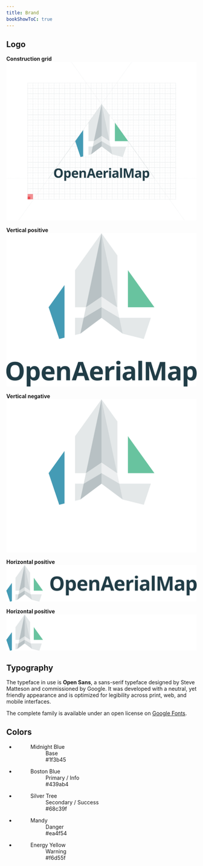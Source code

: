 ```yaml
---
title: Brand
bookShowToC: true
---
```



## Logo
**Construction grid**
   ![Screenshot](/content/design/oam-logo-constructrion-grid.svg)

**Vertical positive**
   ![Screenshot](/content/design/oam-logo-v-pos.svg)
   
**Vertical negative**
   ![Screenshot](/content/design/oam-logo-v-neg.svg)
 
**Horizontal positive**
   ![Screenshot](/content/design/oam-logo-h-pos.svg)
	
**Horizontal positive**
   ![Screenshot](/content/design/oam-logo-h-neg.svg)
   
## Typography

The typeface in use is **Open Sans**, a sans-serif typeface designed by Steve Matteson and commissioned by Google. It was developed with a neutral, yet friendly appearance and is optimized for legibility across print, web, and mobile interfaces.

The complete family is available under an open license on [Google Fonts](https://goo.gl/FZ0Ave).

## Colors

<ul class="colors-list">
  <li>
    <figure class="exhibit">
      <div class="exhibit__content">
        <span class="swatch swatch--base"></span>
      </div>
      <figcaption class="exhibit__caption">
        <dl class="exhibit__details">
          <dt>Midnight Blue</dt>
          <dd>Base</dd>
          <dd>#1f3b45</dd>
        </dl>
      </figcaption>
    </figure>
  </li>
  <li>
    <figure class="exhibit">
      <div class="exhibit__content">
        <span class="swatch swatch--primary"></span>
      </div>
      <figcaption class="exhibit__caption">
        <dl class="exhibit__details">
          <dt>Boston Blue</dt>
          <dd>Primary / Info</dd>
          <dd>#439ab4</dd>
        </dl>
      </figcaption>
    </figure>
  </li>
  <li>
    <figure class="exhibit">
      <div class="exhibit__content">
        <span class="swatch swatch--secondary"></span>
      </div>
      <figcaption class="exhibit__caption">
        <dl class="exhibit__details">
          <dt>Silver Tree</dt>
          <dd>Secondary / Success</dd>
          <dd>#68c39f</dd>
        </dl>
      </figcaption>
    </figure>
  </li>
  <li>
    <figure class="exhibit">
      <div class="exhibit__content">
        <span class="swatch swatch--danger"></span>
      </div>
      <figcaption class="exhibit__caption">
        <dl class="exhibit__details">
          <dt>Mandy</dt>
          <dd>Danger</dd>
          <dd>#ea4f54</dd>
        </dl>
      </figcaption>
    </figure>
  </li>
  <li>
    <figure class="exhibit">
      <div class="exhibit__content">
        <span class="swatch swatch--warning"></span>
      </div>
      <figcaption class="exhibit__caption">
        <dl class="exhibit__details">
          <dt>Energy Yellow</dt>
          <dd>Warning</dd>
          <dd>#f6d55f</dd>
        </dl>
      </figcaption>
    </figure>
  </li>
</ul>